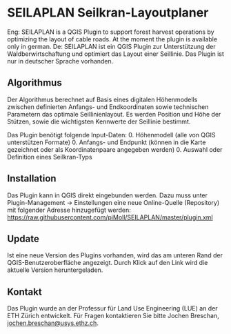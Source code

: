 SEILAPLAN Seilkran-Layoutplaner
===============================

Eng: SEILAPLAN is a QGIS Plugin to support forest harvest operations by optimizing the layout of cable roads. At the moment the plugin is available only in german.
De: SEILAPLAN ist ein QGIS Plugin zur Unterstützung der Waldberwirtschaftung und optimiert das Layout einer Seillinie. Das Plugin ist nur in deutscher Sprache vorhanden.

Algorithmus
-----------

Der Algorithmus berechnet auf Basis eines digitalen Höhenmodells zwischen definierten Anfangs- und Endkoordinaten sowie technischen Parametern das optimale Seillinienlayout. Es werden Position und Höhe der Stützen, sowie die wichtigsten Kennwerte der Seillinie bestimmt.

Das Plugin benötigt folgende Input-Daten:
0. Höhenmodell (alle von QGIS unterstützen Formate)
0. Anfangs- und Endpunkt (können in die Karte gezeichnet oder als Koordinatenpaare angegeben werden)
0. Auswahl oder Definition eines Seilkran-Typs

Installation
------------

Das Plugin kann in QGIS direkt eingebunden werden. Dazu muss unter Plugin-Management -> Einstellungen eine neue Online-Quelle (Repository) mit folgender Adresse hinzugefügt werden:
    https://raw.githubusercontent.com/piMoll/SEILAPLAN/master/plugin.xml


Update
------

Ist eine neue Version des Plugins vorhanden, wird das am unteren Rand der QGIS-Benutzeroberfläche angezeigt. Durch Klick auf den Link wird die aktuelle Version heruntergeladen.


Kontakt
-------

Das Plugin wurde an der Professur für Land Use Engineering (LUE) an der ETH Zürich entwickelt. Für Fragen kontaktieren Sie bitte Jochen Breschan, jochen.breschan@usys.ethz.ch.


